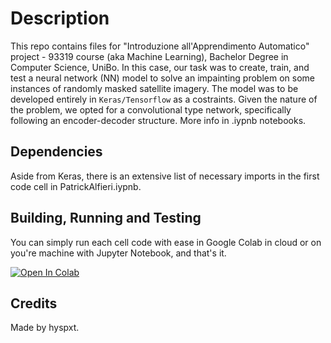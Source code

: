 # Description
This repo contains files for "Introduzione all'Apprendimento Automatico" project - 93319 course (aka Machine Learning), Bachelor Degree in Computer Science, UniBo. 
In this case, our task was to create, train, and test a neural network (NN) model to solve an impainting problem on some instances of randomly masked satellite imagery. 
The model was to be developed entirely in `Keras/Tensorflow` as a costraints.
Given the nature of the problem, we opted for a convolutional type network, specifically following an encoder-decoder structure. More info in .iypnb notebooks.


## Dependencies
Aside from Keras, there is an extensive list of necessary imports in the first code cell in PatrickAlfieri.iypnb. 

## Building, Running and Testing
You can simply run each cell code with ease in Google Colab in cloud or on you're machine with Jupyter Notebook, and that's it.

<a target="_blank" href="https://colab.research.google.com/github/hyspxt/IAAA/blob/main/PatrickAlfieri.ipynb">
  <img src="https://colab.research.google.com/assets/colab-badge.svg" alt="Open In Colab"/>
</a>

## Credits
Made by hyspxt. 
